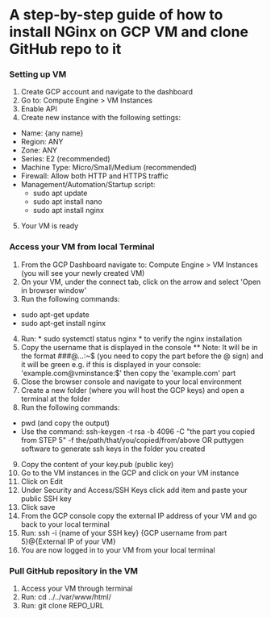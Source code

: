 # A step-by-step guide of how to install NGinx on GCP VM and clone GitHub repo to it


### Setting up VM

1. Create GCP account and navigate to the dashboard
2. Go to: Compute Engine > VM Instances
3. Enable API
4. Create new instance with the following settings:
  * Name: {any name}
  * Region: ANY
  * Zone: ANY
  * Series: E2 (recommended)
  * Machine Type: Micro/Small/Medium (recommended)
  * Firewall: Allow both HTTP and HTTPS traffic
  * Management/Automation/Startup script:
      * sudo apt update
      * sudo apt install nano
      * sudo apt install nginx
5. Your VM is ready



### Access your VM from local Terminal

1. From the GCP Dashboard navigate to: Compute Engine > VM Instances (you will see your newly created VM)
2. On your VM, under the connect tab, click on the arrow and select 'Open in browser window'
3. Run the following commands:
  * sudo apt-get update
  * sudo apt-get install nginx
4. Run: * sudo systemctl status nginx * to verify the nginx installation
5. Copy the username that is displayed in the console
  ** Note: It will be in the format ###@...:~$ (you need to copy the part before the @ sign) and it will be green
  e.g. if this is displayed in your console: 'example.com@vminstance:$' then copy the 'example.com' part
6. Close the browser console and navigate to your local environment
7. Create a new folder (where you will host the GCP keys) and open a terminal at the folder
8. Run the following commands:
  * pwd (and copy the output)
  * Use the command: ssh-keygen -t rsa -b 4096 -C "the part you copied from STEP 5" -f the/path/that/you/copied/from/above OR puttygen software to generate ssh keys in the folder you created
9. Copy the content of your key.pub (public key)
10. Go to the VM instances in the GCP and click on your VM instance
11. Click on Edit
12. Under Security and Access/SSH Keys click add item and paste your public SSH key
13. Click save
14. From the GCP console copy the external IP address of your VM and go back to your local terminal
15. Run: ssh -i {name of your SSH key} {GCP username from part 5}@{External IP of your VM} 
16. You are now logged in to your VM from your local terminal



### Pull GitHub repository in the VM ###

1. Access your VM through terminal
2. Run: cd ../../var/www/html/
3. Run: git clone REPO_URL

